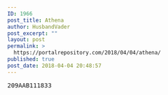 ```yaml
---
ID: 1966
post_title: Athena
author: HusbandVader
post_excerpt: ""
layout: post
permalink: >
  https://portalrepository.com/2018/04/04/athena/
published: true
post_date: 2018-04-04 20:48:57
---
```

<pre>209AAB111833</pre>